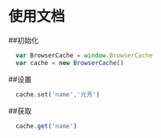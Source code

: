 # 使用文档

##初始化

```js
  var BrowserCache = window.BrowserCache
  var cache = new BrowserCache()
```

##设置

```js
  cache.set('name','元芳')
```
##获取
```js
  cache.get('name')
```
